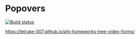 # Popovers

[![Build status](https://ci.appveyor.com/api/projects/status/fuc6dr89av7ili85?svg=true)](https://ci.appveyor.com/project/Letruke-007/ahj-homeworks-tree-video-forms)

https://letruke-007.github.io/ahj-homeworks-tree-video-forms/
